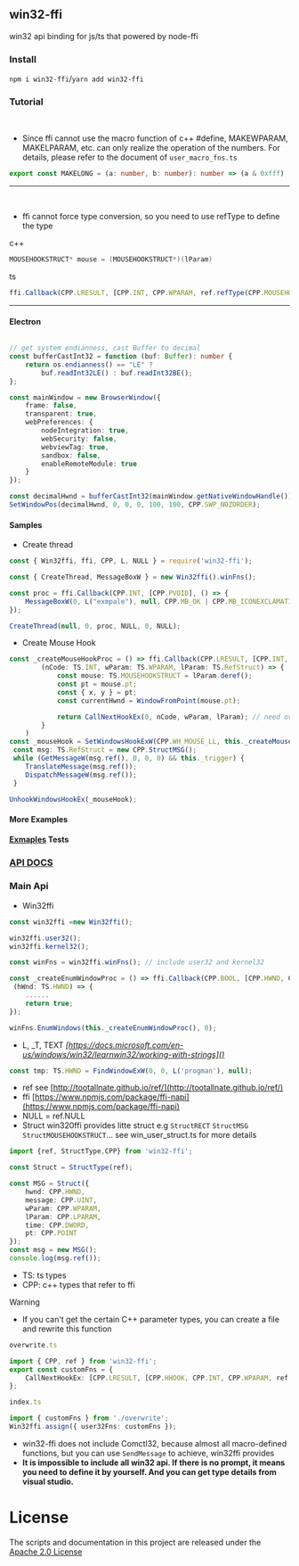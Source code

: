 ## win32-ffi

win32 api binding for js/ts that powered by node-ffi

### Install

`npm i win32-ffi`/`yarn add win32-ffi`

### Tutorial

<br>

* Since ffi cannot use the macro function of c++ #define, MAKEWPARAM, MAKELPARAM, etc. can only realize the operation of the numbers. For details, please refer to the document of `user_macro_fns.ts`

```ts
export const MAKELONG = (a: number, b: number): number => (a & 0xfff) | ((b & 0xfff) << 16);
```

---

<br>

- ffi cannot force type conversion, so you need to use refType to define the type

c++

```cpp
MOUSEHOOKSTRUCT* mouse = (MOUSEHOOKSTRUCT*)(lParam)
```

ts

```ts
ffi.Callback(CPP.LRESULT, [CPP.INT, CPP.WPARAM, ref.refType(CPP.MOUSEHOOKSTRUCT)],(nCode: TS.INT, wParam: TS.WPARAM, lParam: TS.RefStruct) => {})
```

---

#### Electron

```ts

// get system endianness, cast Buffer to decimal
const bufferCastInt32 = function (buf: Buffer): number {
	return os.endianness() == "LE" ?
		buf.readInt32LE() : buf.readInt32BE();
};

const mainWindow = new BrowserWindow({
	frame: false,
	transparent: true,
	webPreferences: {
		nodeIntegration: true,
		webSecurity: false,
		webviewTag: true,
		sandbox: false,
		enableRemoteModule: true 
	}
});

const decimalHwnd = bufferCastInt32(mainWindow.getNativeWindowHandle());
SetWindowPos(decimalHwnd, 0, 0, 0, 100, 100, CPP.SWP_NOZORDER);

```

#### Samples

- Create thread

```ts
const { Win32ffi, ffi, CPP, L, NULL } = require('win32-ffi');

const { CreateThread, MessageBoxW } = new Win32ffi().winFns();

const proc = ffi.Callback(CPP.INT, [CPP.PVOID], () => {
	MessageBoxW(0, L("exmpale"), null, CPP.MB_OK | CPP.MB_ICONEXCLAMATION);
});

CreateThread(null, 0, proc, NULL, 0, NULL);
```

- Create Mouse Hook

```ts
const _createMouseHookProc = () => ffi.Callback(CPP.LRESULT, [CPP.INT, CPP.WPARAM, ref.refType(CPP.StructMOUSEHOOKSTRUCT)],
		(nCode: TS.INT, wParam: TS.WPARAM, lParam: TS.RefStruct) => {
			const mouse: TS.MOUSEHOOKSTRUCT = lParam.deref();
			const pt = mouse.pt;
			const { x, y } = pt;
			const currentHwnd = WindowFromPoint(mouse.pt);

			return CallNextHookEx(0, nCode, wParam, lParam); // need overwrite
		}
	)
const _mouseHook = SetWindowsHookExW(CPP.WH_MOUSE_LL, this._createMouseHookProc(), 0, 0);
 const msg: TS.RefStruct = new CPP.StructMSG();
 while (GetMessageW(msg.ref(), 0, 0, 0) && this._trigger) {
 	TranslateMessage(msg.ref());
 	DispatchMessageW(msg.ref());
 }

UnhookWindowsHookEx(_mouseHook);

```

#### More Examples

**[Exmaples](./example) Tests**

### [API DOCS](https://deskbtm.github.io/win32-ffi/)

### Main Api

* Win32ffi

```ts
const win32ffi =new Win32ffi();

win32ffi.user32();
win32ffi.kernel32();

const winFns = win32ffi.winFns(); // include user32 and kernel32

const _createEnumWindowProc = () => ffi.Callback(CPP.BOOL, [CPP.HWND, CPP.LPARAM],
 (hWnd: TS.HWND) => {
	......
	return true;
});

winFns.EnumWindows(this._createEnumWindowProc(), 0);
```

* L, _T,  TEXT  _[https://docs.microsoft.com/en-us/windows/win32/learnwin32/working-with-strings]()_

```ts
const tmp: TS.HWND = FindWindowExW(0, 0, L('progman'), null);
```

* ref  see [http://tootallnate.github.io/ref/](http://tootallnate.github.io/ref/)
* ffi [https://www.npmjs.com/package/ffi-napi](https://www.npmjs.com/package/ffi-napi)
* NULL = ref.NULL
* Struct
  win320ffi provides litte struct e.g `StructRECT` `StructMSG` `StructMOUSEHOOKSTRUCT`... see win_user_struct.ts for more details

```ts
import {ref, StructType,CPP} from 'win32-ffi';

const Struct = StructType(ref);

const MSG = Struct({
	hwnd: CPP.HWND,
	message: CPP.UINT,
	wParam: CPP.WPARAM,
	lParam: CPP.LPARAM,
	time: CPP.DWORD,
	pt: CPP.POINT
});
const msg = new MSG();
console.log(msg.ref());
```

* TS: ts types
* CPP: c++ types that refer to ffi

Warning

* If you can't get the certain C++ parameter types, you can create a file and rewrite this function

```ts
overwrite.ts

import { CPP, ref } from 'win32-ffi';
export const customFns = {
	CallNextHookEx: [CPP.LRESULT, [CPP.HHOOK, CPP.INT, CPP.WPARAM, ref.refType(CPP.MOUSEHOOKSTRUCT)]]
};
```

```ts
index.ts

import { customFns } from './overwrite';
Win32ffi.assign({ user32Fns: customFns });
```

* win32-ffi does not include Comctl32, because almost all macro-defined functions, but you can use `SendMessage` to achieve, win32ffi provides
* **It is impossible to include all win32 api. If there is no prompt, it means you need to define it by yourself. And you can get type details from visual studio.**

# License

The scripts and documentation in this project are released under the [Apache 2.0 License](./LICENSE)
